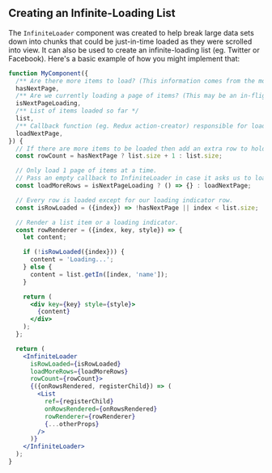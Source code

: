 ## Creating an Infinite-Loading List

The `InfiniteLoader` component was created to help break large data sets down into chunks that could be just-in-time loaded as they were scrolled into view.
It can also be used to create an infinite-loading list (eg. Twitter or Facebook).
Here's a basic example of how you might implement that:

```jsx
function MyComponent({
  /** Are there more items to load? (This information comes from the most recent API request.) */
  hasNextPage,
  /** Are we currently loading a page of items? (This may be an in-flight flag in your Redux store for example.) */
  isNextPageLoading,
  /** List of items loaded so far */
  list,
  /** Callback function (eg. Redux action-creator) responsible for loading the next page of items */
  loadNextPage,
}) {
  // If there are more items to be loaded then add an extra row to hold a loading indicator.
  const rowCount = hasNextPage ? list.size + 1 : list.size;

  // Only load 1 page of items at a time.
  // Pass an empty callback to InfiniteLoader in case it asks us to load more than once.
  const loadMoreRows = isNextPageLoading ? () => {} : loadNextPage;

  // Every row is loaded except for our loading indicator row.
  const isRowLoaded = ({index}) => !hasNextPage || index < list.size;

  // Render a list item or a loading indicator.
  const rowRenderer = ({index, key, style}) => {
    let content;

    if (!isRowLoaded({index})) {
      content = 'Loading...';
    } else {
      content = list.getIn([index, 'name']);
    }

    return (
      <div key={key} style={style}>
        {content}
      </div>
    );
  };

  return (
    <InfiniteLoader
      isRowLoaded={isRowLoaded}
      loadMoreRows={loadMoreRows}
      rowCount={rowCount}>
      {({onRowsRendered, registerChild}) => (
        <List
          ref={registerChild}
          onRowsRendered={onRowsRendered}
          rowRenderer={rowRenderer}
          {...otherProps}
        />
      )}
    </InfiniteLoader>
  );
}
```
